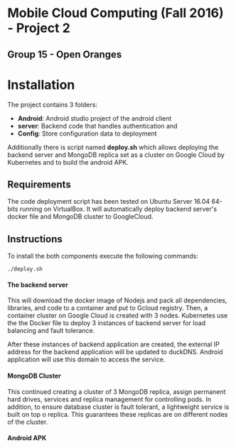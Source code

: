 # Mobile Cloud Computing (Fall 2016) - Project 2
## Group 15 - Open Oranges


# Installation

The project contains 3 folders:
  - **Android**: Android studio project of the android client
  - **server**: Backend code that handles authentication and 
  - **Config**: Store configuration data to deployment


Additionally there is script named **deploy.sh** which allows deploying the backend
server and MongoDB replica set as a cluster on Google Cloud by Kubernetes and to build
the android APK.

## Requirements
The code deployment script has been tested on Ubuntu Server 16.04 64-bits running
on VirtualBox. It will automatically deploy backend server's docker file and MongoDB cluster to GoogleCloud.

## Instructions

To install the both components execute the following commands:

```
./deploy.sh
```
#### The backend server
This will download the docker image of Nodejs and pack all dependencies, libraries, and code to a container and put to Gcloud registry. Then, a container cluster on
Google Cloud is created with 3 nodes. Kubernetes use the the Docker file to deploy 3 instances of backend server for load balancing and fault tolerance. 

After these instances of backend application are created, the external IP address for the backend application will be updated to duckDNS. Android application will use this domain to access the service. 

#### MongoDB Cluster

This continued creating a cluster of 3 MongoDB replica, assign permanent hard drives, services and replica management for controlling pods. In addition, to ensure database cluster
is fault tolerant, a lightweight service is built on top o replica. This guarantees these replicas are on different nodes of the cluster.

#### Android APK  

